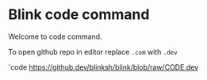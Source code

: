 
# Blink code command

Welcome to code command.

To open github repo in editor replace `.com` with `.dev`

`code https://github.dev/blinksh/blink/blob/raw/CODE.dev

